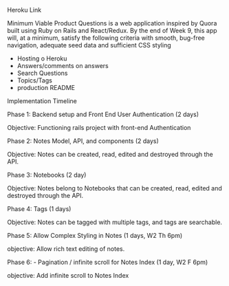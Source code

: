 Heroku Link







Minimum Viable Product
Questions is a web application inspired by Quora built using Ruby on Rails and React/Redux. By the end of Week 9, this app will, at a minimum, satisfy the following criteria with smooth, bug-free navigation, adequate seed data and sufficient CSS styling

- Hosting o Heroku
- Answers/comments on answers
- Search Questions
- Topics/Tags
- production README







Implementation Timeline

Phase 1: Backend setup and Front End User Authentication (2 days)

Objective: Functioning rails project with front-end Authentication

Phase 2: Notes Model, API, and components (2 days)

Objective: Notes can be created, read, edited and destroyed through the API.

Phase 3: Notebooks (2 day)

Objective: Notes belong to Notebooks that can be created, read, edited and destroyed through the API.

Phase 4: Tags (1 days)

Objective: Notes can be tagged with multiple tags, and tags are searchable.

Phase 5: Allow Complex Styling in Notes (1 days, W2 Th 6pm)

objective: Allow rich text editing of notes.

Phase 6: - Pagination / infinite scroll for Notes Index (1 day, W2 F 6pm)

objective: Add infinite scroll to Notes Index
